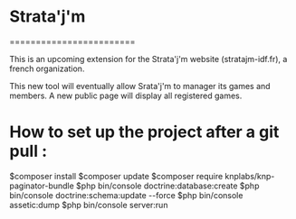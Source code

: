 # Strata'j'm
========================

This is an upcoming extension for the Strata'j'm website (stratajm-idf.fr), a french organization.

This new tool will eventually allow Srata'j'm to manager its games and members. A new public page will display all registered games.

# How to set up the project after a git pull :
$composer install
$composer update
$composer require knplabs/knp-paginator-bundle
$php bin/console doctrine:database:create
$php bin/console doctrine:schema:update --force
$php bin/console assetic:dump
$php bin/console server:run
